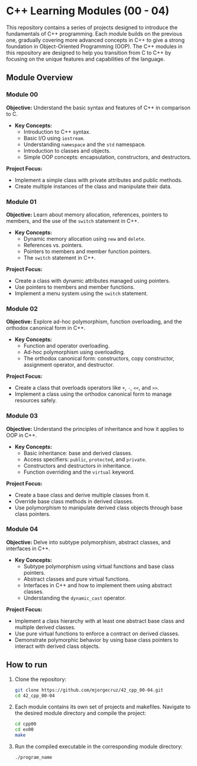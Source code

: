 
# C++ Learning Modules (00 - 04)

This repository contains a series of projects designed to introduce the fundamentals of C++ programming. Each module builds on the previous one, gradually covering more advanced concepts in C++ to give a strong foundation in Object-Oriented Programming (OOP). The C++ modules in this repository are designed to help you transition from C to C++ by focusing on the unique features and capabilities of the language.

## Module Overview

### Module 00

**Objective:** Understand the basic syntax and features of C++ in comparison to C.

- **Key Concepts:**
  - Introduction to C++ syntax.
  - Basic I/O using `iostream`.
  - Understanding `namespace` and the `std` namespace.
  - Introduction to classes and objects.
  - Simple OOP concepts: encapsulation, constructors, and destructors.

**Project Focus:**
- Implement a simple class with private attributes and public methods.
- Create multiple instances of the class and manipulate their data.

### Module 01

**Objective:** Learn about memory allocation, references, pointers to members, and the use of the `switch` statement in C++.

- **Key Concepts:**
  - Dynamic memory allocation using `new` and `delete`.
  - References vs. pointers.
  - Pointers to members and member function pointers.
  - The `switch` statement in C++.

**Project Focus:**
- Create a class with dynamic attributes managed using pointers.
- Use pointers to members and member functions.
- Implement a menu system using the `switch` statement.

### Module 02

**Objective:** Explore ad-hoc polymorphism, function overloading, and the orthodox canonical form in C++.

- **Key Concepts:**
  - Function and operator overloading.
  - Ad-hoc polymorphism using overloading.
  - The orthodox canonical form: constructors, copy constructor, assignment operator, and destructor.

**Project Focus:**
- Create a class that overloads operators like `+`, `-`, `<<`, and `>>`.
- Implement a class using the orthodox canonical form to manage resources safely.

### Module 03

**Objective:** Understand the principles of inheritance and how it applies to OOP in C++.

- **Key Concepts:**
  - Basic inheritance: base and derived classes.
  - Access specifiers: `public`, `protected`, and `private`.
  - Constructors and destructors in inheritance.
  - Function overriding and the `virtual` keyword.

**Project Focus:**
- Create a base class and derive multiple classes from it.
- Override base class methods in derived classes.
- Use polymorphism to manipulate derived class objects through base class pointers.

### Module 04

**Objective:** Delve into subtype polymorphism, abstract classes, and interfaces in C++.

- **Key Concepts:**
  - Subtype polymorphism using virtual functions and base class pointers.
  - Abstract classes and pure virtual functions.
  - Interfaces in C++ and how to implement them using abstract classes.
  - Understanding the `dynamic_cast` operator.

**Project Focus:**
- Implement a class hierarchy with at least one abstract base class and multiple derived classes.
- Use pure virtual functions to enforce a contract on derived classes.
- Demonstrate polymorphic behavior by using base class pointers to interact with derived class objects.

## How to run

1. Clone the repository:
    ```bash
    git clone https://github.com/mjorgecruz/42_cpp_00-04.git
    cd 42_cpp_00-04
    ```
2. Each module contains its own set of projects and makefiles. Navigate to the desired module directory and compile the project:

    ```bash
    cd cpp00
    cd ex00
    make
    ```
3. Run the compiled executable in the corresponding module directory:
    ```bash
    ./program_name
    ```
  
